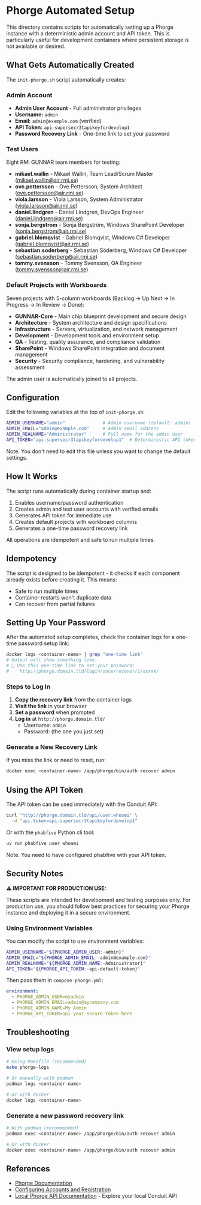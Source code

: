# Phorge Automated Setup

This directory contains scripts for automatically setting up a Phorge instance with a deterministic admin account and API token. This is particularly useful for development containers where persistent storage is not available or desired.

## What Gets Automatically Created

The `init-phorge.sh` script automatically creates:

### Admin Account
- **Admin User Account** - Full administrator privileges
- **Username:** `admin`
- **Email:** `admin@example.com` (verified)
- **API Token:** `api-supersecr3tapikeyfordevelop1`
- **Password Recovery Link** - One-time link to set your password

### Test Users
Eight RMI GUNNAR team members for testing:
- **mikael.wallin** - Mikael Wallin, Team Lead/Scrum Master (mikael.wallin@air.rmi.se)
- **ove.pettersson** - Ove Pettersson, System Architect (ove.pettersson@air.rmi.se)
- **viola.larsson** - Viola Larsson, System Administrator (viola.larsson@air.rmi.se)
- **daniel.lindgren** - Daniel Lindgren, DevOps Engineer (daniel.lindgren@air.rmi.se)
- **sonja.bergstrom** - Sonja Bergström, Windows SharePoint Developer (sonja.bergstrom@air.rmi.se)
- **gabriel.blomqvist** - Gabriel Blomqvist, Windows C# Developer (gabriel.blomqvist@air.rmi.se)
- **sebastian.soderberg** - Sebastian Söderberg, Windows C# Developer (sebastian.soderberg@air.rmi.se)
- **tommy.svensson** - Tommy Svensson, QA Engineer (tommy.svensson@air.rmi.se)

### Default Projects with Workboards
Seven projects with 5-column workboards (Backlog → Up Next → In Progress → In Review → Done):
- **GUNNAR-Core** - Main chip blueprint development and secure design
- **Architecture** - System architecture and design specifications
- **Infrastructure** - Servers, virtualization, and network management
- **Development** - Development tools and environment setup
- **QA** - Testing, quality assurance, and compliance validation
- **SharePoint** - Windows SharePoint integration and document management
- **Security** - Security compliance, hardening, and vulnerability assessment

The admin user is automatically joined to all projects.

## Configuration

Edit the following variables at the top of `init-phorge.sh`:

```bash
ADMIN_USERNAME="admin"              # Admin username (default: admin)
ADMIN_EMAIL="admin@example.com"     # Admin email address
ADMIN_REALNAME="Administrator"      # Full name for the admin user
API_TOKEN="api-supersecr3tapikeyfordevelop1"  # Deterministic API token
```

Note. You don't need to edit this file unless you want to change the default settings.

## How It Works

The script runs automatically during container startup and:
1. Enables username/password authentication
2. Creates admin and test user accounts with verified emails
3. Generates API token for immediate use
4. Creates default projects with workboard columns
5. Generates a one-time password recovery link

All operations are idempotent and safe to run multiple times.

## Idempotency

The script is designed to be idempotent - it checks if each component already exists before creating it. This means:
- Safe to run multiple times
- Container restarts won't duplicate data
- Can recover from partial failures

## Setting Up Your Password

After the automated setup completes, check the container logs for a one-time password setup link:

```bash
docker logs <container-name> | grep "one-time link"
# Output will show something like:
# 🔑 Use this one-time link to set your password:
#    http://phorge.domain.tld/login/once/recover/1/xxxxx/
```

### Steps to Log In

1. **Copy the recovery link** from the container logs
2. **Visit the link** in your browser
3. **Set a password** when prompted
4. **Log in** at `http://phorge.domain.tld/`
   - Username: `admin`
   - Password: (the one you just set)

### Generate a New Recovery Link

If you miss the link or need to reset, run:
```bash
docker exec <container-name> /app/phorge/bin/auth recover admin
```

## Using the API Token

The API token can be used immediately with the Conduit API:

```bash
curl "http://phorge.domain.tld/api/user.whoami" \
  -d "api.token=api-supersecr3tapikeyfordevelop1"
```

Or with the `phabfive` Python cli tool:
```python
uv run phabfive user whoami
```

Note. You need to have configured phabfive with your API token.

## Security Notes

**⚠️ IMPORTANT FOR PRODUCTION USE:**

These scripts are intended for development and testing purposes only. For production use, you should follow best practices for securing your Phorge instance and deploying it in a secure environment.

### Using Environment Variables

You can modify the script to use environment variables:

```bash
ADMIN_USERNAME="${PHORGE_ADMIN_USER:-admin}"
ADMIN_EMAIL="${PHORGE_ADMIN_EMAIL:-admin@example.com}"
ADMIN_REALNAME="${PHORGE_ADMIN_NAME:-Administrator}"
API_TOKEN="${PHORGE_API_TOKEN:-api-default-token}"
```

Then pass them in `compose-phorge.yml`:
```yaml
environment:
  - PHORGE_ADMIN_USER=myadmin
  - PHORGE_ADMIN_EMAIL=admin@mycompany.com
  - PHORGE_ADMIN_NAME=My Admin
  - PHORGE_API_TOKEN=api-your-secure-token-here
```

## Troubleshooting

### View setup logs
```bash
# Using Makefile (recommended)
make phorge-logs

# Or manually with podman
podman logs <container-name>

# Or with docker
docker logs <container-name>
```

### Generate a new password recovery link
```bash
# With podman (recommended)
podman exec <container-name> /app/phorge/bin/auth recover admin

# Or with docker
docker exec <container-name> /app/phorge/bin/auth recover admin
```

## References

- [Phorge Documentation](https://we.phorge.it/book/phorge/)
- [Configuring Accounts and Registration](https://we.phorge.it/book/phorge/article/configuring_accounts_and_registration/)
- [Local Phorge API Documentation](http://phorge.domain.tld/conduit/) - Explore your local Conduit API
